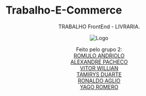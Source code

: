 # Trabalho-E-Commerce

<div align="center"> TRABALHO FrontEnd - LIVRARIA.

<div align="center">

![Logo](https://cdn.discordapp.com/attachments/1090076539602866176/1090353059290419340/326727009_876691460048247_1561125399909609359_n-removebg-preview-removebg-preview.png)

</div>
                                                                                                                                              
 Feito pelo grupo 2: </br>
                     <a href=https://github.com/Artoda>ROMULO ANDRIOLO</a> </br>
                     <a href=https://github.com/alexandre-vpacheco>ALEXANDRE PACHECO</a> </br>
                     <a href=https://github.com/V-Maxxin>VITOR WILLIAN</a> </br>
                     <a href=https://github.com/tamirys2506>TAMIRYS DUARTE</a> </br>
                     <a href=https://github.com/RonaldoAglio>RONALDO AGLIO</a> </br>
                     <a href=https://github.com/yagob2>YAGO ROMERO</a> </br>
                     

